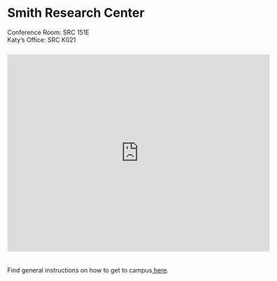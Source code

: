 
<div class="outreach" id="middle">
		<h1>Smith Research Center</h1>
		<div id="container" style="margin-bottom:25px; width:865px;">
			<p class="middle">Conference Room: SRC 151E<br>
			Katy’s Office: SRC K021</p>
	</div>
		<div id="container" style="margin-bottom: 10px; width:865px;">
			<iframe src="https://www.google.com/maps/embed?pb=!1m14!1m8!1m3!1d12372.178734015664!2d-86.500201!3d39.1737049!3m2!1i1024!2i768!4f13.1!3m3!1m2!1s0x0%3A0x5ed344c7b840ce57!2sSmith+Research+Center!5e0!3m2!1sen!2sus!4v1507728317803" width="600" height="450" frameborder="0" style="border:0" allowfullscreen></iframe>
			<p style="padding-top:20px">Find general instructions on how to get to campus<a href="http://cns.iu.edu/visitor_info.html" target="_blank"> here</a>.</p>
		</div>
</div>
